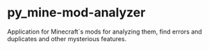 # py_mine-mod-analyzer
Application for Minecraft`s mods for analyzing them, find errors and duplicates and other mysterious features.
